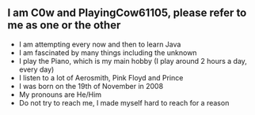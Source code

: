 ## I am C0w and PlayingCow61105, please refer to me as one or the other

- I am attempting every now and then to learn Java
- I am fascinated by many things including the unknown
- I play the Piano, which is my main hobby (I play around 2 hours a day, every day)
- I listen to a lot of Aerosmith, Pink Floyd and Prince
- I was born on the 19th of November in 2008
- My pronouns are He/Him
- Do not try to reach me, I made myself hard to reach for a reason
